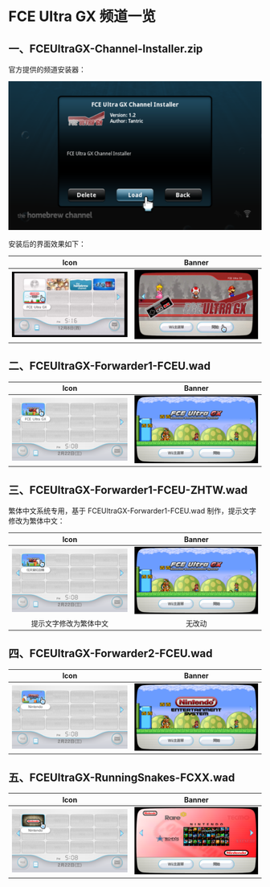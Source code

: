 # FCE Ultra GX 频道一览


## 一、FCEUltraGX-Channel-Installer.zip

官方提供的频道安装器：

![频道安装器](./channel-installer.png)

安装后的界面效果如下：

| Icon | Banner |
| :---: | :---: |
| ![Icon](./channel-icon.png) | ![Banner](./channel-banner.png) |


## 二、FCEUltraGX-Forwarder1-FCEU.wad

| Icon | Banner |
| :---: | :---: |
| ![Icon](./FCEUltraGX-Forwarder1-FCEU-icon.png) | ![Banner](./FCEUltraGX-Forwarder1-FCEU-banner.png) |


## 三、FCEUltraGX-Forwarder1-FCEU-ZHTW.wad

繁体中文系统专用，基于 FCEUltraGX-Forwarder1-FCEU.wad 制作，提示文字修改为繁体中文：

| Icon | Banner |
| :---: | :---: |
| ![Icon](./FCEUltraGX-Forwarder1-FCEU-ZHTW-icon.png) | ![Banner](./FCEUltraGX-Forwarder1-FCEU-banner.png) |
| 提示文字修改为繁体中文 | 无改动 |


## 四、FCEUltraGX-Forwarder2-FCEU.wad

| Icon | Banner |
| :---: | :---: |
| ![Icon](./FCEUltraGX-Forwarder2-FCEU-icon.png) | ![Banner](./FCEUltraGX-Forwarder2-FCEU-banner.png) |


## 五、FCEUltraGX-RunningSnakes-FCXX.wad

| Icon | Banner |
| :---: | :---: |
| ![Icon](./FCEUltraGX-RunningSnakes-FCXX-icon.png) | ![Banner](./FCEUltraGX-RunningSnakes-FCXX-banner.png) |
